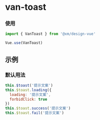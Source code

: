 # van-toast

### 使用

```js
import { VanToast } from '@xm/design-vue'

Vue.use(VanToast)
```

## 示例

### 默认用法

```js
this.$toast('提示文案')
this.$toast.loading({
  loading: '提示文案',
  forbidClick: true
})
this.$toast.success('提示文案')
this.$toast.fail('提示文案')
```
